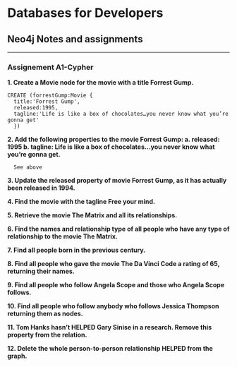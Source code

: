 # Databases for Developers

## Neo4j Notes and assignments
_____

### Assignement A1-Cypher

**1. Create a Movie node for the movie with a title Forrest Gump.**
```
CREATE (forrestGump:Movie {
  title:'Forrest Gump', 
  released:1995, 
  tagline:'Life is like a box of chocolates…you never know what you’re gonna get'
  })
```

**2. Add the following properties to the movie Forrest Gump:
  a. released: 1995
  b. tagline: Life is like a box of chocolates…you never know what you’re gonna get.**
  
  ```
    See above
  ```

**3. Update the released property of movie Forrest Gump, as it has actually been
released in 1994.**

**4. Find the movie with the tagline Free your mind.**

**5. Retrieve the movie The Matrix and all its relationships.**

**6. Find the names and relationship type of all people who have any type of relationship
to the movie The Matrix.**

**7. Find all people born in the previous century.**

**8. Find all people who gave the movie The Da Vinci Code a rating of 65, returning their
names.**

**9. Find all people who follow Angela Scope and those who Angela Scope follows.**

**10. Find all people who follow anybody who follows Jessica Thompson returning them as
nodes.**

**11. Tom Hanks hasn’t HELPED Gary Sinise in a research. Remove this property from
the relation.**

**12. Delete the whole person-to-person relationship HELPED from the graph.**
